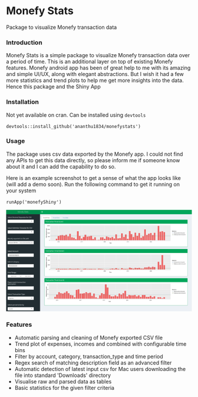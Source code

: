 <h1>
  Monefy Stats
</h1>

Package to visualize Monefy transaction data

### Introduction

Monefy Stats is a simple package to visualize Monefy transaction data over a period of time. This is an additional layer on top of existing Monefy features.
Monefy android app has been of great help to me with its amazing and simple UI/UX, along with elegant abstractions. But I wish it had a few more statistics and trend plots to help me get more insights into the data. Hence this package and the Shiny App

### Installation

Not yet available on cran. Can be installed using `devtools`

```{r}
devtools::install_github('ananthu1834/monefystats')
```
### Usage

The package uses csv data exported by the Monefy app. I could not find any APIs to get this data directly, so please inform me if someone know about it and I can add the capability to do so.

Here is an example screenshot to get a sense of what the app looks like (will add a demo soon). Run the following command to get it running on your system

```{r}
runApp('monefyShiny')
```

<img src="https://raw.githubusercontent.com/ananthu1834/monefystats/master/man/figures/shiny_dashboard.png" width="800" /> 

### Features

* Automatic parsing and cleaning of Monefy exported CSV file
* Trend plot of expenses, incomes and combined with configurable time bins
* Filter by account, category, transaction_type and time period
* Regex search of matching description field as an advanced filter
* Automatic detection of latest input csv for Mac users downloading the file into standard 'Downloads' directory
* Visualise raw and parsed data as tables
* Basic statistics for the given filter criteria



